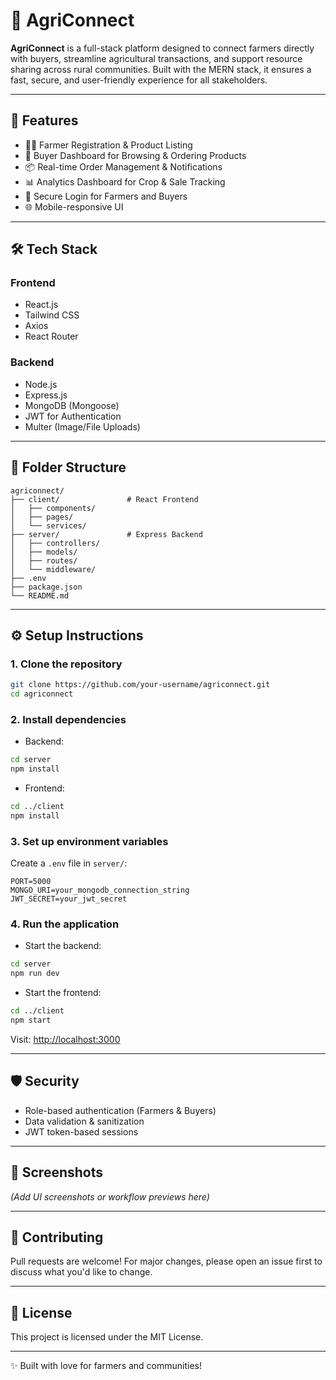 # 🌾 AgriConnect

**AgriConnect** is a full-stack platform designed to connect farmers directly with buyers, streamline agricultural transactions, and support resource sharing across rural communities. Built with the MERN stack, it ensures a fast, secure, and user-friendly experience for all stakeholders.

---

## 🚀 Features

- 👨‍🌾 Farmer Registration & Product Listing  
- 🛒 Buyer Dashboard for Browsing & Ordering Products  
- 📦 Real-time Order Management & Notifications  
- 📊 Analytics Dashboard for Crop & Sale Tracking  
- 🔐 Secure Login for Farmers and Buyers  
- 🌐 Mobile-responsive UI

---

## 🛠️ Tech Stack

### Frontend
- React.js  
- Tailwind CSS  
- Axios  
- React Router

### Backend
- Node.js  
- Express.js  
- MongoDB (Mongoose)  
- JWT for Authentication  
- Multer (Image/File Uploads)

---

## 📁 Folder Structure

```
agriconnect/
├── client/               # React Frontend
│   ├── components/
│   ├── pages/
│   └── services/
├── server/               # Express Backend
│   ├── controllers/
│   ├── models/
│   ├── routes/
│   └── middleware/
├── .env
├── package.json
└── README.md
```

---

## ⚙️ Setup Instructions

### 1. Clone the repository
```bash
git clone https://github.com/your-username/agriconnect.git
cd agriconnect
```

### 2. Install dependencies

- Backend:
```bash
cd server
npm install
```

- Frontend:
```bash
cd ../client
npm install
```

### 3. Set up environment variables

Create a `.env` file in `server/`:
```env
PORT=5000
MONGO_URI=your_mongodb_connection_string
JWT_SECRET=your_jwt_secret
```

### 4. Run the application

- Start the backend:
```bash
cd server
npm run dev
```

- Start the frontend:
```bash
cd ../client
npm start
```

Visit: [http://localhost:3000](http://localhost:3000)

---

## 🛡️ Security

- Role-based authentication (Farmers & Buyers)  
- Data validation & sanitization  
- JWT token-based sessions

---

## 📸 Screenshots

*(Add UI screenshots or workflow previews here)*

---

## 🤝 Contributing

Pull requests are welcome! For major changes, please open an issue first to discuss what you'd like to change.

---

## 📄 License

This project is licensed under the MIT License.

---

✨ Built with love for farmers and communities!
